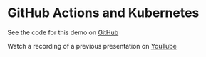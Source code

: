 # GitHub Actions and Kubernetes

See the code for this demo on [GitHub](https://github.com/robrich/levelup-devops-github-actions-kubernetes)

Watch a recording of a previous presentation on [YouTube](https://www.youtube.com/watch?v=avCzWDAPgKs)
